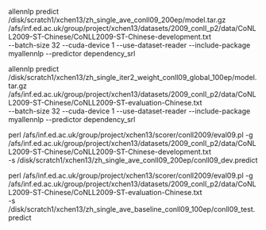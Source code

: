 
allennlp predict  /disk/scratch1/xchen13/zh_single_ave_conll09_200ep/model.tar.gz \
/afs/inf.ed.ac.uk/group/project/xchen13/datasets/2009_conll_p2/data/CoNLL2009-ST-Chinese/CoNLL2009-ST-Chinese-development.txt \
--batch-size 32 --cuda-device 1 --use-dataset-reader --include-package myallennlp --predictor dependency_srl 

allennlp predict  /disk/scratch1/xchen13/zh_single_iter2_weight_conll09_global_100ep/model.tar.gz \
/afs/inf.ed.ac.uk/group/project/xchen13/datasets/2009_conll_p2/data/CoNLL2009-ST-Chinese/CoNLL2009-ST-evaluation-Chinese.txt \
--batch-size 32 --cuda-device 1 --use-dataset-reader --include-package myallennlp --predictor dependency_srl 



 perl /afs/inf.ed.ac.uk/group/project/xchen13/scorer/conll2009/eval09.pl -g /afs/inf.ed.ac.uk/group/project/xchen13/datasets/2009_conll_p2/data/CoNLL2009-ST-Chinese/CoNLL2009-ST-Chinese-development.txt \
-s /disk/scratch1/xchen13/zh_single_ave_conll09_200ep/conll09_dev.predict


 perl /afs/inf.ed.ac.uk/group/project/xchen13/scorer/conll2009/eval09.pl -g /afs/inf.ed.ac.uk/group/project/xchen13/datasets/2009_conll_p2/data/CoNLL2009-ST-Chinese/CoNLL2009-ST-evaluation-Chinese.txt \
-s /disk/scratch1/xchen13/zh_single_ave_baseline_conll09_100ep/conll09_test.predict